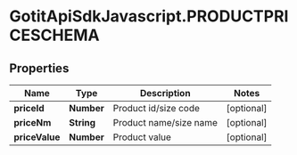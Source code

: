 # GotitApiSdkJavascript.PRODUCTPRICESCHEMA

## Properties

Name | Type | Description | Notes
------------ | ------------- | ------------- | -------------
**priceId** | **Number** | Product id/size code | [optional] 
**priceNm** | **String** | Product name/size name | [optional] 
**priceValue** | **Number** | Product value | [optional] 


